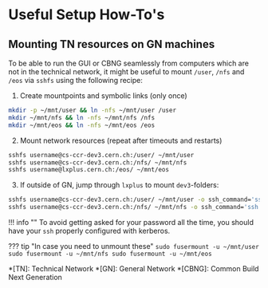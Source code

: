 # Useful Setup How-To's

## Mounting TN resources on GN machines

To be able to run the GUI or CBNG seamlessly from computers which are not in the technical network, it might be useful to mount `/user`, `/nfs` and `/eos` via `sshfs` using the following recipe:

1. Create mountpoints and symbolic links (only once)
```bash
mkdir -p ~/mnt/user && ln -nfs ~/mnt/user /user
mkdir ~/mnt/nfs && ln -nfs ~/mnt/nfs /nfs
mkdir ~/mnt/eos && ln -nfs ~/mnt/eos /eos
```
2. Mount network resources (repeat after timeouts and restarts)
```bash
sshfs username@cs-ccr-dev3.cern.ch:/user/ ~/mnt/user
sshfs username@cs-ccr-dev3.cern.ch:/nfs/ ~/mnt/nfs
sshfs username@lxplus.cern.ch:/eos/ ~/mnt/eos
```
3. If outside of GN, jump through `lxplus` to mount `dev3`-folders:
```bash
sshfs username@cs-ccr-dev3.cern.ch:/user/ ~/mnt/user -o ssh_command='ssh -t username@lxplus.cern.ch ssh'
sshfs username@cs-ccr-dev3.cern.ch:/nfs/ ~/mnt/nfs -o ssh_command='ssh -t username@lxplus.cern.ch ssh'
```

!!! info ""
    To avoid getting asked for your password all the time, you should have your `ssh` properly configured with kerberos.

??? tip "In case you need to unmount these"
    ```
    sudo fusermount -u ~/mnt/user
    sudo fusermount -u ~/mnt/nfs
    sudo fusermount -u ~/mnt/eos
    ```


*[TN]: Technical Network
*[GN]: General Network
*[CBNG]: Common Build Next Generation

